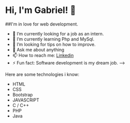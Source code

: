# Hi, I'm Gabriel!  👋 

##I'm in love for web development. 

- 🔭 I’m currently looking for a job as an intern.
- 🌱 I’m currently learning Php and MySql.
- 🤔 I’m looking for tips on how to improve.
- 💬 Ask me about anything
- 📫 How to reach me: [Linkedin](www.linkedin.com/in/gabriel-bezerra-de-souza-286b38207)
- ⚡ Fun fact: Software development is my dream job. 
-->


Here are some technologies i know:  

* HTML 
* CSS  
* Bootstrap 
* JAVASCRIPT 
* C / C++ 
* PHP  
* Java
